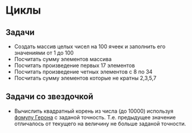 # Циклы

## Задачи
* Создать массив целых чисел на 100 ячеек и заполнить его значениями от 1 до 100
* Посчитать сумму элементов массива
* Посчитать произведение первых 17 элементов
* Посчитать произведение четных элементов с 8 по 34
* Посчитать сумму элементов которые не кратны 2,3,5,7

## Задачи со звездочкой
* Вычислить квадратный корень из числа (до 10000) используя [фомулу Герона](https://ru.wikipedia.org/wiki/%D0%98%D1%82%D0%B5%D1%80%D0%B0%D1%86%D0%B8%D0%BE%D0%BD%D0%BD%D0%B0%D1%8F_%D1%84%D0%BE%D1%80%D0%BC%D1%83%D0%BB%D0%B0_%D0%93%D0%B5%D1%80%D0%BE%D0%BD%D0%B0) с заданой точность. Т.е. предыдущее значение отличалось от текущего на величину не больше заданой точности.
